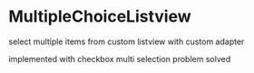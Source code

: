 # MultipleChoiceListview
select multiple items from custom listview with custom adapter

implemented with checkbox 
multi selection problem solved
